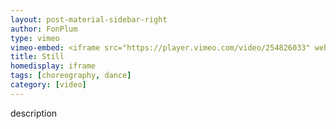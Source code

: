 ```yaml
---
layout: post-material-sidebar-right
author: FonPlum
type: vimeo
vimeo-embed: <iframe src="https://player.vimeo.com/video/254826033" webkitallowfullscreen mozallowfullscreen allowfullscreen></iframe>
title: Still
homedisplay: iframe
tags: [choreography, dance]
category: [video]
---
```

description